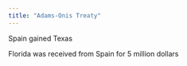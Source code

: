 ```yaml
---
title: "Adams-Onis Treaty"
---
```

Spain gained Texas

Florida was received from Spain for 5 million dollars

